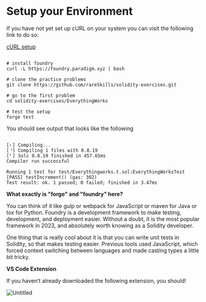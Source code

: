 # Setup your Environment

If you have not yet set up cURL on your system you can visit the following link to do so:

[cURL setup](https://help.ubidots.com/en/articles/2165289-learn-how-to-install-run-curl-on-windows-macosx-linux)

```solidity

# install foundry
curl -L https://foundry.paradigm.xyz | bash

# clone the practice problems
git clone https://github.com/rareSkills/solidity-exercises.git

# go to the first problem
cd solidity-exercises/EverythingWorks

# test the setup
forge test
```

You should see output that looks like the following

```solidity

[⠆] Compiling...
[⠘] Compiling 1 files with 0.8.19
[⠃] Solc 0.8.19 finished in 457.65ms
Compiler run successful

Running 1 test for test/Everythingworks.t.sol:EverythingWorksTest
[PASS] testIncrement() (gas: 302)
Test result: ok. 1 passed; 0 failed; finished in 3.47ms
```

**What exactly is "forge" and "foundry" here?**

You can think of it like gulp or webpack for JavaScript or maven for Java or tox for Python. Foundry is a development framework to make testing, development, and deployment easier. Without a doubt, it is the most popular framework in 2023, and absolutely worth knowing as a Solidity developer.

One thing that is really cool about it is that you can write unit tests in Solidity, so that makes testing easier. Previous tools used JavaScript, which forced context switching between languages and made casting types a little bit tricky.

**VS Code Extension**

If you haven’t already downloaded the following extension, you should!

![Untitled](https://github.com/user-attachments/assets/31d6b1bc-4fcd-4205-b722-ccce31551772)
